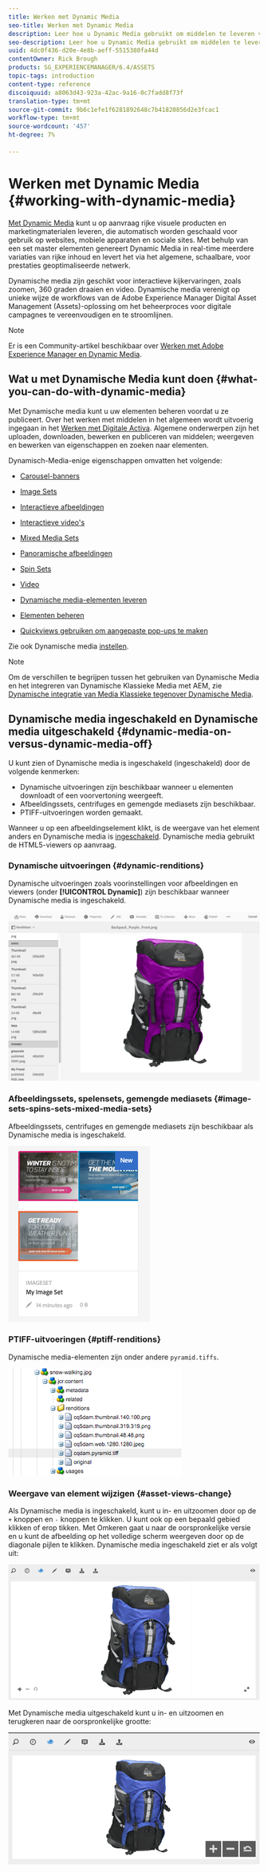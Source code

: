 ```yaml
---
title: Werken met Dynamic Media
seo-title: Werken met Dynamic Media
description: Leer hoe u Dynamic Media gebruikt om middelen te leveren voor gebruik op internet, mobiele en sociale sites.
seo-description: Leer hoe u Dynamic Media gebruikt om middelen te leveren voor gebruik op internet, mobiele en sociale sites.
uuid: 4dc0f436-d20e-4e8b-aeff-5515380fa44d
contentOwner: Rick Brough
products: SG_EXPERIENCEMANAGER/6.4/ASSETS
topic-tags: introduction
content-type: reference
discoiquuid: a8063d43-923a-42ac-9a16-0c7fadd8f73f
translation-type: tm+mt
source-git-commit: 9b6c1efe1f6281892648c7b41820856d2e3fcac1
workflow-type: tm+mt
source-wordcount: '457'
ht-degree: 7%

---
```



# Werken met Dynamic Media {#working-with-dynamic-media}

[Met Dynamic Media](https://www.adobe.com/solutions/web-experience-management/dynamic-media.html) kunt u op aanvraag rijke visuele producten en marketingmaterialen leveren, die automatisch worden geschaald voor gebruik op websites, mobiele apparaten en sociale sites. Met behulp van een set master elementen genereert Dynamic Media in real-time meerdere variaties van rijke inhoud en levert het via het algemene, schaalbare, voor prestaties geoptimaliseerde netwerk.

Dynamische media zijn geschikt voor interactieve kijkervaringen, zoals zoomen, 360 graden draaien en video. Dynamische media verenigt op unieke wijze de workflows van de Adobe Experience Manager Digital Asset Management (Assets)-oplossing om het beheerproces voor digitale campagnes te vereenvoudigen en te stroomlijnen.

>[!NOTE]
>
>Er is een Community-artikel beschikbaar over [Werken met Adobe Experience Manager en Dynamic Media](https://helpx.adobe.com/experience-manager/using/aem_dynamic_media.html).

## Wat u met Dynamische Media kunt doen {#what-you-can-do-with-dynamic-media}

Met Dynamische media kunt u uw elementen beheren voordat u ze publiceert. Over het werken met middelen in het algemeen wordt uitvoerig ingegaan in het [Werken met Digitale Activa](managing-assets-touch-ui.md). Algemene onderwerpen zijn het uploaden, downloaden, bewerken en publiceren van middelen; weergeven en bewerken van eigenschappen en zoeken naar elementen.

Dynamisch-Media-enige eigenschappen omvatten het volgende:

* [Carousel-banners](carousel-banners.md)
* [Image Sets](image-sets.md)
* [Interactieve afbeeldingen](interactive-images.md)
* [Interactieve video&#39;s](interactive-videos.md)
* [Mixed Media Sets](mixed-media-sets.md)
* [Panoramische afbeeldingen](panoramic-images.md)

* [Spin Sets](spin-sets.md)
* [Video](video.md)
* [Dynamische media-elementen leveren](delivering-dynamic-media-assets.md)
* [Elementen beheren](managing-assets.md)
* [Quickviews gebruiken om aangepaste pop-ups te maken](custom-pop-ups.md)

Zie ook Dynamische media [instellen](administering-dynamic-media.md).

>[!NOTE]
>
>Om de verschillen te begrijpen tussen het gebruiken van Dynamische Media en het integreren van Dynamische Klassieke Media met AEM, zie [Dynamische integratie van Media Klassieke tegenover Dynamische Media](/help/sites-administering/scene7.md#aem-scene-integration-versus-dynamic-media).

## Dynamische media ingeschakeld en Dynamische media uitgeschakeld {#dynamic-media-on-versus-dynamic-media-off}

U kunt zien of Dynamische media is ingeschakeld (ingeschakeld) door de volgende kenmerken:

* Dynamische uitvoeringen zijn beschikbaar wanneer u elementen downloadt of een voorvertoning weergeeft.
* Afbeeldingssets, centrifuges en gemengde mediasets zijn beschikbaar.
* PTIFF-uitvoeringen worden gemaakt.

Wanneer u op een afbeeldingselement klikt, is de weergave van het element anders en Dynamische media is [ingeschakeld](config-dynamic.md#enabling-dynamic-media). Dynamische media gebruikt de HTML5-viewers op aanvraag.

### Dynamische uitvoeringen {#dynamic-renditions}

Dynamische uitvoeringen zoals voorinstellingen voor afbeeldingen en viewers (onder **[!UICONTROL Dynamic]**) zijn beschikbaar wanneer Dynamische media is ingeschakeld.

![chlimage_1-358](assets/chlimage_1-358.png)

### Afbeeldingssets, spelensets, gemengde mediasets {#image-sets-spins-sets-mixed-media-sets}

Afbeeldingssets, centrifuges en gemengde mediasets zijn beschikbaar als Dynamische media is ingeschakeld.

![chlimage_1-359](assets/chlimage_1-359.png)

### PTIFF-uitvoeringen {#ptiff-renditions}

Dynamische media-elementen zijn onder andere `pyramid.tiffs`.

![chlimage_1-360](assets/chlimage_1-360.png)

### Weergave van element wijzigen {#asset-views-change}

Als Dynamische media is ingeschakeld, kunt u in- en uitzoomen door op de `+` knoppen en `-` knoppen te klikken. U kunt ook op een bepaald gebied klikken of erop tikken. Met Omkeren gaat u naar de oorspronkelijke versie en u kunt de afbeelding op het volledige scherm weergeven door op de diagonale pijlen te klikken. Dynamische media ingeschakeld ziet er als volgt uit:

![chlimage_1-361](assets/chlimage_1-361.png)

Met Dynamische media uitgeschakeld kunt u in- en uitzoomen en terugkeren naar de oorspronkelijke grootte:

![chlimage_1-362](assets/chlimage_1-362.png)
